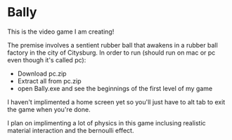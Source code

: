 # Bally
This is the video game I am creating!

The premise involves a sentient rubber ball that awakens in a rubber ball factory in the city of Citysburg.
In order to run (should run on mac or pc even though it's called pc): 
* Download pc.zip
* Extract all from pc.zip
* open Bally.exe and see the beginnings of the first level of my game
    
I haven't implimented a home screen yet so you'll just have to alt tab to exit the game when you're done. 

I plan on implimenting a lot of physics in this game inclusing realistic material interaction and the bernoulli effect. 

